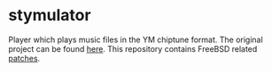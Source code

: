 # stymulator
Player which plays music files in the YM chiptune format. The original project can be found [here](http://atariarea.krap.pl/stymulator/). This repository contains FreeBSD related [patches](https://svnweb.freebsd.org/ports/head/audio/stymulator/files/).
